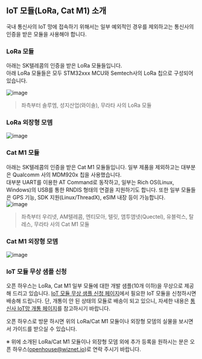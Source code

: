 ## IoT 모듈(LoRa, Cat M1) 소개
국내 통신사의 IoT 망에 접속하기 위해서는 일부 예외적인 경우를 제외하고는 통신사의 인증을 받은 모듈을 사용해야 합니다.

### LoRa 모듈
아래는 SK텔레콤의 인증을 받은 LoRa 모듈들입니다.  
아래 LoRa 모듈들은 모두 STM32xxx MCU와 Semtech사의 LoRa 칩으로 구성되어 있습니다.

![image](https://user-images.githubusercontent.com/2126804/126936132-a32e6b6c-22cc-400a-b451-699bdad01393.png)
> 좌측부터 솔루엠, 성지산업(와이솔), 무라타 사의 LoRa 모듈  

### LoRa 외장형 모뎀  
![image](https://user-images.githubusercontent.com/2126804/126936313-a2836799-d27f-4920-8574-c7895331f001.png)

### Cat M1 모듈
아래는 SK텔레콤의 인증을 받은 Cat M1 모듈들입니다. 일부 제품을 제외하고는 대부분은 Qualcomm 사의 MDM920x 칩을 사용했습니다.  
대부분 UART를 이용한 AT Command로 동작하고, 일부는 Rich OS(Linux, Windows)의 USB를 통한 RNDIS 형태의 연결을 지원하기도 합니다. 또한 일부 모듈들은 GPS 기능, SDK 지원(Linux/ThreadX), eSIM 내장 등이 가능합니다.    
![image](https://user-images.githubusercontent.com/2126804/126936988-3cd0a960-7a49-46c5-9e83-e420d7ef8ceb.png)
> 좌측부터 우리넷, AM텔레콤, 엔티모아, 텔릿, 앰투앰넷(Quectel), 유블럭스, 탈레스, 무라타 사의 Cat M1 모듈

### Cat M1 외장형 모뎀
![image](https://user-images.githubusercontent.com/2126804/126936942-516d3179-f478-4ffc-af3f-0fb115c346a4.png)

### IoT 모듈 무상 샘플 신청
오픈 하우스는 LoRa, Cat M1 일부 모듈에 대한 개발 샘플(10개 이하)을 무상으로 제공해 드리고 있습니다.
[IoT 모듈 무상 샘플 신청 페이지](https://forms.office.com/r/gK4Aa57fyA)에서 필요한 IoT 모듈을 신청하시면 배송해 드립니다.
단, 개통이 안 된 상태의 모듈로 배송이 되고 있으니, 자세한 내용은 [통신사 IoT망 개통 페이지](Docs/AttachNetwork.md)를 참고하시기 바랍니다.

오픈 하우스로 방문 하시면 위의 LoRa/Cat M1 모듈이나 외장형 모뎀의 실물을 보시면서 가이드를 받으실 수 있습니다.  

※ 위에 소개된 LoRa/Cat M1 모듈이나 외장형 모뎀 외에 추가 등록을 원하시는 분은 오픈 하우스(openhouse@wiznet.io)로 연락 주시기 바랍니다.
